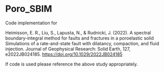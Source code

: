 # Poro_SBIM
Code implementation for 

Heimisson, E. R., Liu, S., Lapusta, N., & Rudnicki, J. (2022). A spectral boundary-integral method for faults and fractures in a poroelastic solid Simulations of a rate-and-state fault with dilatancy, compaction, and fluid injection. Journal of Geophysical Research: Solid Earth, 127, e2022JB024185. https://doi.org/10.1029/2022JB024185

If code is used please reference the above study appropriately.
